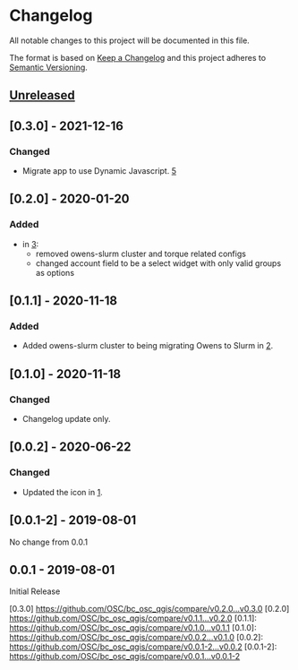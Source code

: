 # Changelog
All notable changes to this project will be documented in this file.

The format is based on [Keep a Changelog](http://keepachangelog.com/en/1.0.0/)
and this project adheres to [Semantic Versioning](http://semver.org/spec/v2.0.0.html).

## [Unreleased]
## [0.3.0] - 2021-12-16
### Changed
- Migrate app to use Dynamic Javascript.
  [5](https://github.com/OSC/bc_osc_qgis/issues/5)

## [0.2.0] - 2020-01-20
### Added
- in [3](https://github.com/OSC/bc_osc_qgis/pull/3):
  - removed owens-slurm cluster and torque related configs
  - changed account field to be a select widget with only valid groups as options

## [0.1.1] - 2020-11-18
### Added
- Added owens-slurm cluster to being migrating Owens to Slurm in
  [2](https://github.com/OSC/bc_osc_qgis/pull/2).

## [0.1.0] - 2020-11-18
### Changed
- Changelog update only.

## [0.0.2] - 2020-06-22
### Changed
- Updated the icon in [1](https://github.com/OSC/bc_osc_qgis/pull/1).

## [0.0.1-2] - 2019-08-01
No change from 0.0.1

## 0.0.1 - 2019-08-01
Initial Release

[Unreleased]: https://github.com/OSC/bc_osc_qgis/compare/v0.3.0...HEAD
[0.3.0] https://github.com/OSC/bc_osc_qgis/compare/v0.2.0...v0.3.0
[0.2.0] https://github.com/OSC/bc_osc_qgis/compare/v0.1.1...v0.2.0
[0.1.1]: https://github.com/OSC/bc_osc_qgis/compare/v0.1.0...v0.1.1
[0.1.0]: https://github.com/OSC/bc_osc_qgis/compare/v0.0.2...v0.1.0
[0.0.2]: https://github.com/OSC/bc_osc_qgis/compare/v0.0.1-2...v0.0.2
[0.0.1-2]: https://github.com/OSC/bc_osc_qgis/compare/v0.0.1...v0.0.1-2
